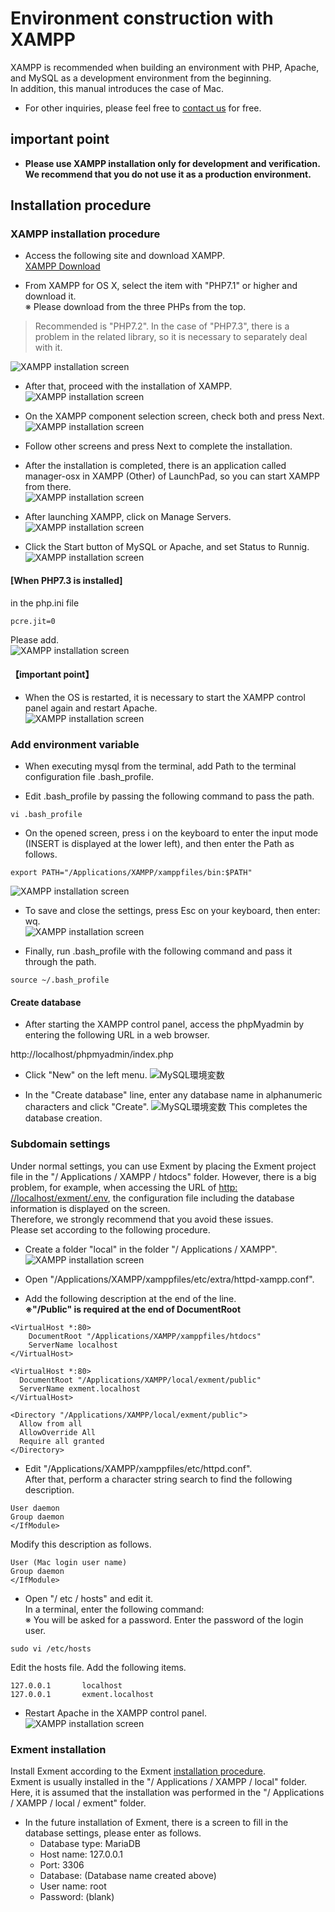 # Environment construction with XAMPP
XAMPP is recommended when building an environment with PHP, Apache, and MySQL as a development environment from the beginning.  
In addition, this manual introduces the case of Mac.  

- For other inquiries, please feel free to [contact us](https://exment.net/inquiry) for free.  

## important point
- **Please use XAMPP installation only for development and verification. We recommend that you do not use it as a production environment.** 

## Installation procedure

### XAMPP installation procedure
- Access the following site and download XAMPP.  
[XAMPP Download](https://www.apachefriends.org/jp/download.html)  

- From XAMPP for OS X, select the item with "PHP7.1" or higher and download it.  
※ Please download from the three PHPs from the top.  
> Recommended is "PHP7.2". In the case of "PHP7.3", there is a problem in the related library, so it is necessary to separately deal with it.

![XAMPP installation screen](img/xampp_mac/xampp_mac1.png)

- After that, proceed with the installation of XAMPP.  
![XAMPP installation screen](img/xampp_mac/xampp_mac2.png)

- On the XAMPP component selection screen, check both and press Next.  
![XAMPP installation screen](img/xampp_mac/xampp_mac3.png)

- Follow other screens and press Next to complete the installation.  
- After the installation is completed, there is an application called manager-osx in XAMPP (Other) of LaunchPad, so you can start XAMPP from there.  
![XAMPP installation screen](img/xampp_mac/xampp_mac4.png)

- After launching XAMPP, click on Manage Servers.  
![XAMPP installation screen](img/xampp_mac/xampp_mac5.png)

- Click the Start button of MySQL or Apache, and set Status to Runnig.  
![XAMPP installation screen](img/xampp_mac/xampp_mac6.png)


#### [When PHP7.3 is installed]
in the php.ini file
~~~
pcre.jit=0
~~~
Please add.  
![XAMPP installation screen](img/xampp_mac/xampp_mac7.png)


#### 【important point】
- When the OS is restarted, it is necessary to start the XAMPP control panel again and restart Apache.  
![XAMPP installation screen](img/xampp_mac/xampp_mac8.png)

### Add environment variable
- When executing mysql from the terminal, add Path to the terminal configuration file .bash_profile.  

- Edit .bash_profile by passing the following command to pass the path.  
~~~
vi .bash_profile
~~~

- On the opened screen, press i on the keyboard to enter the input mode (INSERT is displayed at the lower left), and then enter the Path as follows.  
~~~
export PATH="/Applications/XAMPP/xamppfiles/bin:$PATH"
~~~
![XAMPP installation screen](img/xampp_mac/mysql_mac1.png)

- To save and close the settings, press Esc on your keyboard, then enter: wq.  
![XAMPP installation screen](img/xampp_mac/mysql_mac2.png)

- Finally, run .bash_profile with the following command and pass it through the path.  
~~~
source ~/.bash_profile
~~~

#### Create database
- After starting the XAMPP control panel, access the phpMyadmin by entering the following URL in a web browser.

http://localhost/phpmyadmin/index.php  


- Click "New" on the left menu.
![MySQL環境変数](img/xampp_mac/phpmyadmin1.png)

- In the "Create database" line, enter any database name in alphanumeric characters and click "Create".
![MySQL環境変数](img/xampp_mac/phpmyadmin2.png)
This completes the database creation.

### Subdomain settings
Under normal settings, you can use Exment by placing the Exment project file in the "/ Applications / XAMPP / htdocs" folder. However, there is a big problem, for example, when accessing the URL of [http: //localhost/exment/.env](http://localhost/exment/.env), the configuration file including the database information is displayed on the screen.  
Therefore, we strongly recommend that you avoid these issues.  
Please set according to the following procedure.  

- Create a folder "local" in the folder "/ Applications / XAMPP".  
![XAMPP installation screen](img/xampp_mac/xampp_mac9.png)

- Open "/Applications/XAMPP/xamppfiles/etc/extra/httpd-xampp.conf".  

- Add the following description at the end of the line.  
**※"/Public" is required at the end of DocumentRoot**  

~~~
<VirtualHost *:80>
    DocumentRoot "/Applications/XAMPP/xamppfiles/htdocs"
    ServerName localhost
</VirtualHost>

<VirtualHost *:80>
  DocumentRoot "/Applications/XAMPP/local/exment/public"
  ServerName exment.localhost
</VirtualHost>

<Directory "/Applications/XAMPP/local/exment/public">
  Allow from all
  AllowOverride All
  Require all granted
</Directory>  
~~~

- Edit "/Applications/XAMPP/xamppfiles/etc/httpd.conf".  
After that, perform a character string search to find the following description.  

~~~
User daemon
Group daemon
</IfModule>
~~~

Modify this description as follows.  

~~~
User (Mac login user name)
Group daemon
</IfModule>
~~~


- Open "/ etc / hosts" and edit it.  
In a terminal, enter the following command:  
※ You will be asked for a password. Enter the password of the login user.

~~~
sudo vi /etc/hosts
~~~

Edit the hosts file. Add the following items.  

~~~
127.0.0.1       localhost
127.0.0.1       exment.localhost
~~~

- Restart Apache in the XAMPP control panel.  
![XAMPP installation screen](img/xampp_mac/xampp_mac8.png)

### Exment installation
Install Exment according to the Exment [installation procedure](/quickstart).  
Exment is usually installed in the "/ Applications / XAMPP / local" folder.  
Here, it is assumed that the installation was performed in the "/ Applications / XAMPP / local / exment" folder.  

- In the future installation of Exment, there is a screen to fill in the database settings, please enter as follows.  
    - Database type: MariaDB
    - Host name: 127.0.0.1
    - Port: 3306
    - Database: (Database name created above)
    - User name: root
    - Password: (blank)

